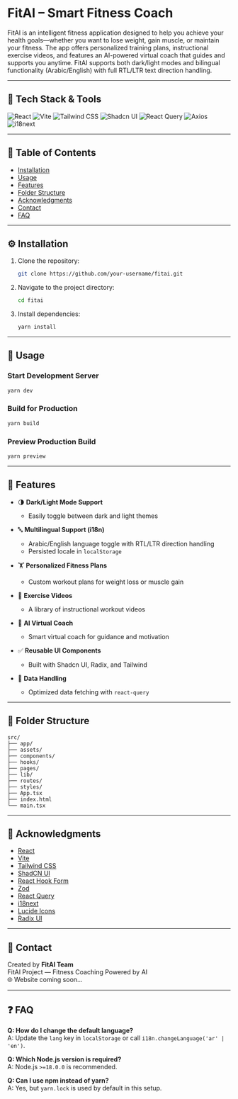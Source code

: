 # FitAI – Smart Fitness Coach

FitAI is an intelligent fitness application designed to help you achieve your health goals—whether you want to lose weight, gain muscle, or maintain your fitness. The app offers personalized training plans, instructional exercise videos, and features an AI-powered virtual coach that guides and supports you anytime. FitAI supports both dark/light modes and bilingual functionality (Arabic/English) with full RTL/LTR text direction handling.

---

## 🔰 Tech Stack & Tools

![React](https://img.shields.io/badge/React-JS-blue?logo=react)
![Vite](https://img.shields.io/badge/Vite-Dev%20Server-purple?logo=vite)
![Tailwind CSS](https://img.shields.io/badge/TailwindCSS-Styling-blue?logo=tailwindcss)
![Shadcn UI](https://img.shields.io/badge/Shadcn--UI-Components-gray?logo=react)
![React Query](https://img.shields.io/badge/React%20Query-Data%20Fetching-orange)
![Axios](https://img.shields.io/badge/Axios-HTTP%20Client-blue)
![i18next](https://img.shields.io/badge/i18next-Multi--Language-green?logo=i18next)

---

## 📑 Table of Contents

- [Installation](#installation)
- [Usage](#usage)
- [Features](#features)
- [Folder Structure](#folder-structure)
- [Acknowledgments](#acknowledgments)
- [Contact](#contact)
- [FAQ](#faq)

---

## ⚙️ Installation

1. Clone the repository:

   ```bash
   git clone https://github.com/your-username/fitai.git
   ```

2. Navigate to the project directory:

   ```bash
   cd fitai
   ```

3. Install dependencies:
   ```bash
   yarn install
   ```

---

## 🚀 Usage

### Start Development Server

```bash
yarn dev
```

### Build for Production

```bash
yarn build
```

### Preview Production Build

```bash
yarn preview
```

---

## 🌟 Features

- 🌗 **Dark/Light Mode Support**

  - Easily toggle between dark and light themes

- 🔤 **Multilingual Support (i18n)**

  - Arabic/English language toggle with RTL/LTR direction handling
  - Persisted locale in `localStorage`

- 🏋️ **Personalized Fitness Plans**

  - Custom workout plans for weight loss or muscle gain

- 🎥 **Exercise Videos**

  - A library of instructional workout videos

- 🤖 **AI Virtual Coach**

  - Smart virtual coach for guidance and motivation

- ✅ **Reusable UI Components**

  - Built with Shadcn UI, Radix, and Tailwind

- 🧠 **Data Handling**
  - Optimized data fetching with `react-query`

---

## 🧱 Folder Structure

```
src/
├── app/
├── assets/
├── components/
├── hooks/
├── pages/
├── lib/
├── routes/
├── styles/
├── App.tsx
├── index.html
└── main.tsx
```

---

## 🙌 Acknowledgments

- [React](https://reactjs.org/)
- [Vite](https://vitejs.dev/)
- [Tailwind CSS](https://tailwindcss.com/)
- [ShadCN UI](https://ui.shadcn.com/)
- [React Hook Form](https://react-hook-form.com/)
- [Zod](https://zod.dev/)
- [React Query](https://tanstack.com/query/latest)
- [i18next](https://www.i18next.com/)
- [Lucide Icons](https://lucide.dev/)
- [Radix UI](https://www.radix-ui.com/)

---

## 👥 Contact

Created by **FitAI Team**  
FitAI Project — Fitness Coaching Powered by AI  
🌐 Website coming soon…

---

## ❓ FAQ

**Q: How do I change the default language?**  
A: Update the `lang` key in `localStorage` or call `i18n.changeLanguage('ar' | 'en')`.

**Q: Which Node.js version is required?**  
A: Node.js `>=18.0.0` is recommended.

**Q: Can I use npm instead of yarn?**  
A: Yes, but `yarn.lock` is used by default in this setup.
